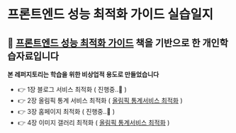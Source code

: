 # 프론트엔드 성능 최적화 가이드 실습일지

## 📝  [프론트엔드 성능 최적화 가이드](https://www.yes24.com/Product/Goods/115209526) 책을 기반으로 한 개인학습자료입니다 

**본 레퍼지토리는 학습을 위한 비상업적 용도로 만들었습니다**

- 👉 1장 블로그 서비스 최적화 ( 진행중..💭 )
- 👉 2장 올림픽 통계 서비스 최적화 ( [올림픽 통계서비스 최적화](https://github.com/suwan98/performance-optimization/tree/master/olympic) )
- 👉 3장 홈페이지 최적화 ( 진행중..💭 )
- 👉 4장 이미지 갤러리 최적화 ( [올림픽 통계서비스 최적화](https://github.com/suwan98/performance-optimization/tree/master/image-gallery) )

